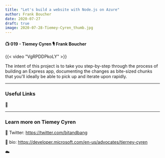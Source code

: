 ```yaml
---
title: "Let's build a website with Node.js on Azure"
author: Frank Boucher
date: 2020-07-27
draft: true
image: 2020-07-28-Tiemey-Cyren_thumb.jpg
---
```


#### 📺 019 - Tiemey Cyren 🎙️ Frank Boucher

<!--more-->

{{< video "VgRPDDPkoLY" >}}

The intent of this project is to take you step-by-step through the process of building an Express app, documenting the changes as bite-sized chunks that you'll ideally be able to pick up and iterate upon rapidly.

---

### Useful Links

🔗 


---

### Learn more on Tiemey Cyren

🔗 Twitter: https://twitter.com/bitandbang

🔗 bio: https://developer.microsoft.com/en-us/advocates/tierney-cyren

☁️
